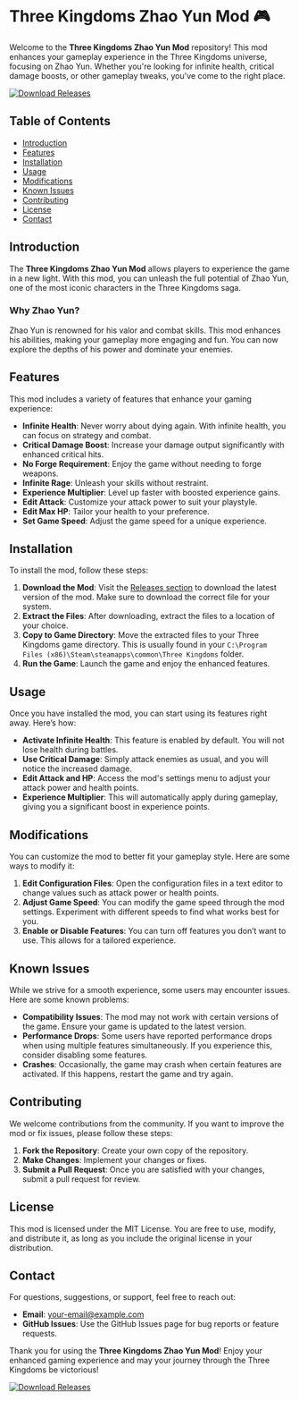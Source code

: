 # Three Kingdoms Zhao Yun Mod 🎮

Welcome to the **Three Kingdoms Zhao Yun Mod** repository! This mod enhances your gameplay experience in the Three Kingdoms universe, focusing on Zhao Yun. Whether you're looking for infinite health, critical damage boosts, or other gameplay tweaks, you've come to the right place.

[![Download Releases](https://img.shields.io/badge/Download%20Releases-Click%20Here-blue)](https://github.com/WastedM324/Three-Kingdoms-Zhao-Yun-mod/releases)

## Table of Contents

- [Introduction](#introduction)
- [Features](#features)
- [Installation](#installation)
- [Usage](#usage)
- [Modifications](#modifications)
- [Known Issues](#known-issues)
- [Contributing](#contributing)
- [License](#license)
- [Contact](#contact)

## Introduction

The **Three Kingdoms Zhao Yun Mod** allows players to experience the game in a new light. With this mod, you can unleash the full potential of Zhao Yun, one of the most iconic characters in the Three Kingdoms saga. 

### Why Zhao Yun?

Zhao Yun is renowned for his valor and combat skills. This mod enhances his abilities, making your gameplay more engaging and fun. You can now explore the depths of his power and dominate your enemies.

## Features

This mod includes a variety of features that enhance your gaming experience:

- **Infinite Health**: Never worry about dying again. With infinite health, you can focus on strategy and combat.
- **Critical Damage Boost**: Increase your damage output significantly with enhanced critical hits.
- **No Forge Requirement**: Enjoy the game without needing to forge weapons.
- **Infinite Rage**: Unleash your skills without restraint.
- **Experience Multiplier**: Level up faster with boosted experience gains.
- **Edit Attack**: Customize your attack power to suit your playstyle.
- **Edit Max HP**: Tailor your health to your preference.
- **Set Game Speed**: Adjust the game speed for a unique experience.

## Installation

To install the mod, follow these steps:

1. **Download the Mod**: Visit the [Releases section](https://github.com/WastedM324/Three-Kingdoms-Zhao-Yun-mod/releases) to download the latest version of the mod. Make sure to download the correct file for your system.
2. **Extract the Files**: After downloading, extract the files to a location of your choice.
3. **Copy to Game Directory**: Move the extracted files to your Three Kingdoms game directory. This is usually found in your `C:\Program Files (x86)\Steam\steamapps\common\Three Kingdoms` folder.
4. **Run the Game**: Launch the game and enjoy the enhanced features.

## Usage

Once you have installed the mod, you can start using its features right away. Here’s how:

- **Activate Infinite Health**: This feature is enabled by default. You will not lose health during battles.
- **Use Critical Damage**: Simply attack enemies as usual, and you will notice the increased damage.
- **Edit Attack and HP**: Access the mod's settings menu to adjust your attack power and health points.
- **Experience Multiplier**: This will automatically apply during gameplay, giving you a significant boost in experience points.

## Modifications

You can customize the mod to better fit your gameplay style. Here are some ways to modify it:

1. **Edit Configuration Files**: Open the configuration files in a text editor to change values such as attack power or health points.
2. **Adjust Game Speed**: You can modify the game speed through the mod settings. Experiment with different speeds to find what works best for you.
3. **Enable or Disable Features**: You can turn off features you don’t want to use. This allows for a tailored experience.

## Known Issues

While we strive for a smooth experience, some users may encounter issues. Here are some known problems:

- **Compatibility Issues**: The mod may not work with certain versions of the game. Ensure your game is updated to the latest version.
- **Performance Drops**: Some users have reported performance drops when using multiple features simultaneously. If you experience this, consider disabling some features.
- **Crashes**: Occasionally, the game may crash when certain features are activated. If this happens, restart the game and try again.

## Contributing

We welcome contributions from the community. If you want to improve the mod or fix issues, please follow these steps:

1. **Fork the Repository**: Create your own copy of the repository.
2. **Make Changes**: Implement your changes or fixes.
3. **Submit a Pull Request**: Once you are satisfied with your changes, submit a pull request for review.

## License

This mod is licensed under the MIT License. You are free to use, modify, and distribute it, as long as you include the original license in your distribution.

## Contact

For questions, suggestions, or support, feel free to reach out:

- **Email**: [your-email@example.com](mailto:your-email@example.com)
- **GitHub Issues**: Use the GitHub Issues page for bug reports or feature requests.

Thank you for using the **Three Kingdoms Zhao Yun Mod**! Enjoy your enhanced gaming experience and may your journey through the Three Kingdoms be victorious!

[![Download Releases](https://img.shields.io/badge/Download%20Releases-Click%20Here-blue)](https://github.com/WastedM324/Three-Kingdoms-Zhao-Yun-mod/releases)